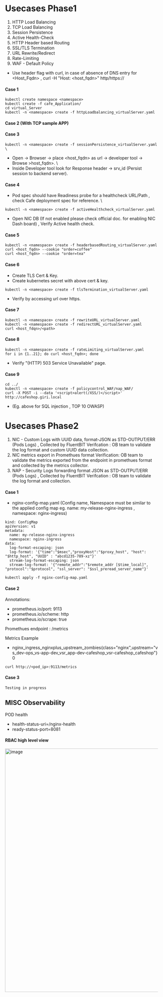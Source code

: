 # Usecases Phase1

1. HTTP Load Balancing 
2. TCP Load Balancing 
3. Session Persistence 
4. Active Health-Check
5. HTTP Header based Routing 
6. SSL/TLS Termination
7. URL Rewrite/Redirect
8. Rate-Limiting
9. WAF - Default Policy 

* Use header flag with curl, in case of absence of DNS entry for <Host_Fqdn> , curl -H "Host: <host_fqdn>" http/https://<NIC-IP>


#### Case 1 
```
kubectl create namespace <namespace>  
kubectl create -f cafe_Application/  
cd virtual_Server 
kubectl -n <namespace> create -f httpLoadbalancing_virtualServer.yaml 
```
 
#### Case 2 (With TCP sample APP)


#### Case 3
```
kubectl -n <namespace> create -f sessionPersistence_virtualServer.yaml \
```
* Open -> Browser -> place <host_fqdn> as url -> developer tool -> Browse >host_fqdn>. \
* Inside Developer tool look for Response header -> srv_id (Persist session to backend server). 

#### Case 4 
* Pod spec should have Readiness probe for a healthcheck URL/Path , check Cafe deployment spec for reference. \
```
kubectl -n <namespace> create -f activeHealthcheck_virtualServer.yaml
```
* Open NIC DB (If not enabled please check official doc. for enabling NIC Dash board) , Verify Active health check.
#### Case 5
```
kubectl -n <namespace> create -f headerbasedRouting_virtualServer.yaml 
curl <host_fqdn> --cookie "order=coffee" 
curl <host_fqdn> --cookie "order=tea"
```
#### Case 6
* Create TLS Cert & Key. 
* Create kubernetes secret with above cert & key. 
```
kubectl -n <namespace> create -f tlsTermination_virtualServer.yaml
```
* Verify by accessing url over https. 
 
#### Case 7
```
kubectl -n <namespace> create -f rewriteURL_virtualServer.yaml 
kubectl -n <namespace> create -f redirectURL_virtualServer.yaml 
curl <host_fdqn>/<path>
```
#### Case 8
```
kubectl -n <namespace> create -f rateLimiting_virtualServer.yaml 
for i in {1..21}; do curl <host_fqdn>; done 
```
* Verify "(HTTP) 503 Service Unavailable" page.
 
#### Case 9
```
cd ../ 
kubectl -n <namespace> create -f policycontrol_WAF/nap_WAF/
curl -X POST -i --data '<script>alert(/XSS/)</script>' http://cafeshop.giri.local
```
* (Eg. above for SQL injection , TOP 10 OWASP)


# Usecases Phase2
1. NIC - Custom Logs with UUID data, format-JSON as STD-OUTPUT/ERR (Pods Logs) , Collected by FluentBIT 
   Verifcation : OB team to validate the log format and custom UUID data collection. 
2. NIC metrics export in Promethues format 
   Verification: OB team to validate the metrics exported from the endpoint in promethues format and collected by the metrics collector. 
3. NAP - Security Logs forwarding format JSON as STD-OUTPUT/ERR (Pods Logs) , Collected by FluentBIT 
   Verifcation : OB team to validate the log format and collection.
 
#### Case 1 

- nginx-config-map.yaml (Config name, Namespace must be similar to the applied config map eg. name: my-release-nginx-ingress , namespace: nginx-ingress)
```
kind: ConfigMap
apiVersion: v1
metadata:
  name: my-release-nginx-ingress
  namespace: nginx-ingress
data:
  log-format-escaping: json
  log-format: '{"time":"$msec","proxyHost":"$proxy_host", "host": "$http_host", "UUID" : "abcd1235-789-xz"}'
  stream-log-format-escaping: json
  stream-log-format: '{"remote_addr":"$remote_addr [$time_local]", "protocol":"$protocol", "ssl_server": "$ssl_preread_server_name"}'

```
```
kubectl apply -f nginx-config-map.yaml
```
#### Case 2
Annotations:     
- prometheus.io/port: 9113
- prometheus.io/scheme: http
- prometheus.io/scrape: true

Promethues endpoint : /metrics
 
Metrics Example 
- nginx_ingress_nginxplus_upstream_zombies{class="nginx",upstream="vs_dev-ops_vs-app-dev_vsr_app-dev-cafeshop_vsr-cafeshop_cafeshop"} 0
 
```
curl http://<pod_ip>:9113/metrics
```
#### Case 3 
```
Testing in progress
```

MISC Observability
-----------------
POD health 
- health-status-uri=/nginx-health
- ready-status-port=8081


#### RBAC high level view

<img width="799" alt="image" src="![Rk-Process-map](https://github.com/learnbyseven/kicWAF/assets/34051943/c6463b6c-1618-4517-833d-0f3ca28a4eb7)
">

